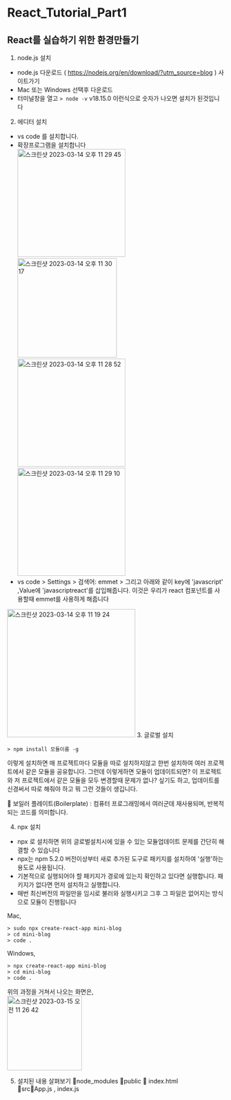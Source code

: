 # React_Tutorial_Part1

## React를 실습하기 위한 환경만들기
  1. node.js 설치
  - node.js 다운로드 ( https://nodejs.org/en/download/?utm_source=blog ) 사이트가기
  - Mac 또는 Windows 선택후 다운로드
  - 터미널창을 열고 ``` > node -v ``` v18.15.0 이런식으로 숫자가 나오면 설치가 된것입니다  
  2. 에디터 설치 
  - vs code 를 설치합니다.
  - 확장프로그램을 설치합니다   
  <img width="250" alt="스크린샷 2023-03-14 오후 11 29 45" src="https://user-images.githubusercontent.com/48478079/225034578-f586c00d-ccf9-42bd-a900-39a859fed80d.png"> <img width="230" alt="스크린샷 2023-03-14 오후 11 30 17" src="https://user-images.githubusercontent.com/48478079/225034602-97bf19da-7452-442e-b9ba-bbfa1bd3937b.png">   
  <img width="250" alt="스크린샷 2023-03-14 오후 11 28 52" src="https://user-images.githubusercontent.com/48478079/225034615-d4399db6-e5e1-4e84-827a-82ccc9b06c32.png"> <img width="250" alt="스크린샷 2023-03-14 오후 11 29 10" src="https://user-images.githubusercontent.com/48478079/225034630-811c2d41-cc3d-49a2-8d25-f4f4556ba929.png">    
  - vs code > Settings > 검색어: emmet > 그리고 아래와 같이 key에 'javascript' ,Value에 'javascriptreact'를 삽입해줍니다. 이것은 우리가 react 컴포넌트를 사용할때 emmet를 사용하게 해줍니다  
<img width="297" alt="스크린샷 2023-03-14 오후 11 19 24" src="https://user-images.githubusercontent.com/48478079/225030354-7b123b08-90df-4840-9015-615d6866d5be.png">    
3. 글로벌 설치 

```
> npm install 모듈이름 -g
```    
이렇게 설치하면 매 프로젝트마다 모듈을 따로 설치하지않고 한번 설치하여 여러 프로젝트에서 같은 모듈을 공유합니다. 그런데 이렇게하면 모듈이 업데이트되면? 이 프로젝트와 저 프로젝트에서 같은 모듈을 모두 변경할때 문제가 없나? 싶기도 하고, 업데이트를 신경써서 따로 해줘야 하고 뭐 그런 것들이 생깁니다.

🌹  보일러 플레이트(Boilerplate) : 컴퓨터 프로그래밍에서 여러군데 재사용되며, 반복적되는 코드를 의미합니다. 

4. npx 설치
  - npx 로 설치하면 위의 글로벌설치시에 있을 수 있는 모듈업데이트 문제를 간단히 해결할 수 있습니다
  - npx는 npm 5.2.0 버전이상부터 새로 추가된 도구로 패키지를 설치하여 '실행'하는 용도로 사용됩니다. 
  - 기본적으로 실행되어야 할 패키지가 경로에 있는지 확인하고 있다면 실행합니다. 패키지가 없다면 먼저 설치하고 실행합니다. 
  - 매번 최신버전의 파일만을 임시로 불러와 실행시키고 그후 그 파일은 없어지는 방식으로 모듈이 진행됩니다  
 
 Mac,  
  ```
  > sudo npx create-react-app mini-blog
  > cd mini-blog
  > code .
  ```   
 Windows,  
  ```
  > npx create-react-app mini-blog
  > cd mini-blog
  > code .
  ```    
  위의 과정을 거쳐서 나오는 화면은,  
  <img width="173" alt="스크린샷 2023-03-15 오전 11 26 42" src="https://user-images.githubusercontent.com/48478079/225188944-5d2f3464-7fc0-4b52-8b39-5821be724d56.png">

5. 설치된 내용 살펴보기 
📁node_modules
📁public 📁 index.html   
📁src📁App.js , index.js  
  
  
  
  
